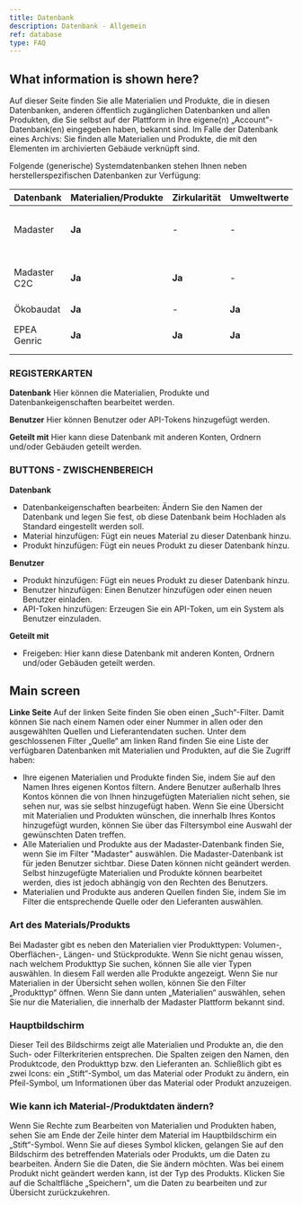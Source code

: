 ```yaml
---
title: Datenbank
description: Datenbank - Allgemein
ref: database
type: FAQ
---
```


## What information is shown here?
Auf dieser Seite finden Sie alle Materialien und Produkte, die in diesen Datenbanken, anderen öffentlich zugänglichen Datenbanken und allen Produkten, die Sie selbst auf der Plattform in Ihre eigene(n) „Account"-Datenbank(en) eingegeben haben, bekannt sind. Im Falle der Datenbank eines Archivs: 
Sie finden alle Materialien und Produkte, die mit den Elementen im archivierten Gebäude verknüpft sind.

Folgende (generische) Systemdatenbanken stehen Ihnen neben herstellerspezifischen Datenbanken zur Verfügung:

| Datenbank         | Materialien/Produkte | Zirkularität  | Umweltwerte  |              Notiz                 |
|-------------------|----------------------|---------------|--------------|------------------------------------|
| Madaster          |        **Ja**        |       -       |      -       | Veraltet, bitte nicht mehr nutzen! |
| Madaster C2C      |        **Ja**        |     **Ja**    |      -       | Veraltet, bitte nicht mehr nutzen! |
| Ökobaudat         |        **Ja**        |       -       |    **Ja**    |                                    |
| EPEA Genric       |        **Ja**        |     **Ja**    |    **Ja**    | Empfohlene generische Datenbank.   |

### REGISTERKARTEN ###
**Datenbank**
Hier können die Materialien, Produkte und Datenbankeigenschaften bearbeitet werden.

**Benutzer** 
Hier können Benutzer oder API-Tokens hinzugefügt werden.

**Geteilt mit**
Hier kann diese Datenbank mit anderen Konten, Ordnern und/oder Gebäuden geteilt werden.

### BUTTONS - ZWISCHENBEREICH ###
**Datenbank**
- Datenbankeigenschaften bearbeiten: Ändern Sie den Namen der Datenbank und legen Sie fest, ob diese Datenbank beim Hochladen als Standard eingestellt werden soll.
- Material hinzufügen: Fügt ein neues Material zu dieser Datenbank hinzu.
- Produkt hinzufügen: Fügt ein neues Produkt zu dieser Datenbank hinzu.

**Benutzer**
- Produkt hinzufügen: Fügt ein neues Produkt zu dieser Datenbank hinzu.
- Benutzer hinzufügen: Einen Benutzer hinzufügen oder einen neuen Benutzer einladen.
- API-Token hinzufügen: Erzeugen Sie ein API-Token, um ein System als Benutzer einzuladen.

**Geteilt mit**
- Freigeben: Hier kann diese Datenbank mit anderen Konten, Ordnern und/oder Gebäuden geteilt werden.

## Main screen

**Linke Seite**
Auf der linken Seite finden Sie oben einen „Such“-Filter. Damit können Sie nach einem Namen oder einer Nummer in allen oder den ausgewählten Quellen und Lieferantendaten suchen.
Unter dem geschlossenen Filter „Quelle“ am linken Rand finden Sie eine Liste der verfügbaren Datenbanken mit Materialien und Produkten, auf die Sie Zugriff haben:
- Ihre eigenen Materialien und Produkte finden Sie, indem Sie auf den Namen Ihres eigenen Kontos filtern. Andere Benutzer außerhalb Ihres Kontos können die von Ihnen hinzugefügten Materialien nicht sehen, sie sehen nur, was sie selbst hinzugefügt haben. Wenn Sie eine Übersicht mit Materialien und Produkten wünschen, die innerhalb Ihres Kontos hinzugefügt wurden, können Sie über das Filtersymbol eine Auswahl der gewünschten Daten treffen.
- Alle Materialien und Produkte aus der Madaster-Datenbank finden Sie, wenn Sie im Filter "Madaster" auswählen. Die Madaster-Datenbank ist für jeden Benutzer sichtbar. Diese Daten können nicht geändert werden. Selbst hinzugefügte Materialien und Produkte können bearbeitet werden, dies ist jedoch abhängig von den Rechten des Benutzers.
- Materialien und Produkte aus anderen Quellen finden Sie, indem Sie im Filter die entsprechende Quelle oder den Lieferanten auswählen.

### Art des Materials/Produkts
Bei Madaster gibt es neben den Materialien vier Produkttypen: Volumen-, Oberflächen-, Längen- und Stückprodukte. Wenn Sie nicht genau wissen, nach welchem Produkttyp Sie suchen, können Sie alle vier Typen auswählen. In diesem Fall werden alle Produkte angezeigt. Wenn Sie nur Materialien in der Übersicht sehen wollen, können Sie den Filter „Produkttyp“ öffnen. Wenn Sie dann unten „Materialien“ auswählen, sehen Sie nur die Materialien, die innerhalb der Madaster Plattform bekannt sind.

### Hauptbildschirm
Dieser Teil des Bildschirms zeigt alle Materialien und Produkte an, die den Such- oder Filterkriterien entsprechen. Die Spalten zeigen den Namen, den Produktcode, den Produkttyp bzw. den Lieferanten an. Schließlich gibt es zwei Icons: ein „Stift“-Symbol, um das Material oder Produkt zu ändern, ein Pfeil-Symbol, um Informationen über das Material oder Produkt anzuzeigen.

### Wie kann ich Material-/Produktdaten ändern?
Wenn Sie Rechte zum Bearbeiten von Materialien und Produkten haben, sehen Sie am Ende der Zeile hinter dem Material im Hauptbildschirm ein „Stift“-Symbol. Wenn Sie auf dieses Symbol klicken, gelangen Sie auf den Bildschirm des betreffenden Materials oder Produkts, um die Daten zu bearbeiten. Ändern Sie die Daten, die Sie ändern möchten. Was bei einem Produkt nicht geändert werden kann, ist der Typ des Produkts. Klicken Sie auf die Schaltfläche „Speichern", um die Daten zu bearbeiten und zur Übersicht zurückzukehren.
